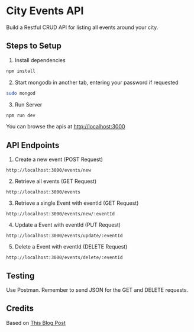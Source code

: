 # City Events API

Build a Restful CRUD API for listing all events around your city.

## Steps to Setup

1. Install dependencies

```bash
npm install
```

2. Start mongodb in another tab, entering your password if requested
```bash
sudo mongod
```

3. Run Server

```bash
npm run dev
```

You can browse the apis at <http://localhost:3000>

## API Endpoints

1. Create a new event (POST Request)
```http
http://localhost:3000/events/new
```
2. Retrieve all events (GET Request)
```http
http://localhost:3000/events
```

3. Retrieve a single Event with eventId (GET Request)
```http
http://localhost:3000/events/new/:eventId
```
4. Update a Event with eventId (PUT Request)
```http
http://localhost:3000/events/update/:eventId
```
5. Delete a Event with eventId (DELETE Request)
```http
http://localhost:3000/events/delete/:eventId
```

## Testing

Use Postman. Remember to send JSON for the GET and DELETE requests.

## Credits

Based on [This Blog Post](https://www.callicoder.com/node-js-express-mongodb-restful-crud-api-tutorial/)
